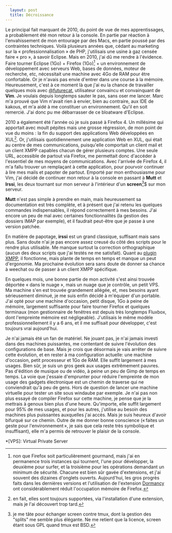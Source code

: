 ```yaml
---
  layout: post
  title: Décroissance
---
```


Le principal fait marquant de 2010, du point de vue de mes apprentissages, a probablement été mon retour à la console. En partie par réaction à l'envahissement de mon entourage par des Macs, en partie poussé par des contraintes techniques. Voilà plusieurs années que, cédant au marketing sur la «&nbsp;professionnalisation&nbsp;» de PHP, j'utilisais une usine à gaz censée faire «&nbsp;pro&nbsp;», à savoir Eclipse. Mais en 2010, j'ai dû me rendre à l'évidence. Faire tourner Eclipse (1Go) + Firefox (1Go)[^memory] + un environnement de développement avec serveurs Web, bases de données, moteur de recherche, etc, nécessitait une machine avec 4Go de RAM pour être confortable. Or je n'avais pas envie d'entrer dans une course à la mémoire. Heureusement, c'est à ce moment là que j'ai eu la chance de travailler quelques mois avec [@futurecat](http://www.marcw.net/), utilisateur convaincu et convainquant de **Vim**. Je voulais depuis longtemps sauter le pas, sans oser me lancer. Marc m'a prouvé que Vim n'avait rien à envier, bien au contraire, aux IDE de kakous, et m'a aidé à me constituer un environnement. Qu'il en soit remercié. J'ai donc pu me débarrasser de ce bloatware d'Eclipse.

[^memory]: non que Firefox soit particulièrement gourmand, mais j'ai en permanence trois instances qui tournent, l'une pour développer, la deuxième pour surfer, et la troisième pour les opérations demandant un minimum de sécurité. Chacune est bien sûr gavée d'extensions, et j'ai souvent des dizaines d'onglets ouverts. Aujourd'hui, les gros progrès faits dans les dernières versions et l'utilisation de l'extension [Dormancy](https://github.com/autonome/Dormancy) ont considérablement réduit l'occupation mémoire de Firefox.

2010 a également été l'année où je suis passé à Firefox 4. Un millésime qui apportait avec moult pépites mais une grosse régression, de mon point de vue du moins&nbsp;: la fin du support des applications Web développées en XUL[^XUL]. Or, j'utilisais quotidiennement une application Web en XUL, qui était au centre de mes communications, puisqu'elle comportait un client mail et un client XMPP capables chacun de gérer plusieurs comptes. Une seule URL, accessible de partout via Firefox, me permettait donc d'accéder à l'essentiel de mes moyens de communications. Avec l'arrivée de Firefox 4, il m'a fallu trouver un remplaçant à cette application, pour pourvoir continuer à lire mes mails et papoter de partout. Emporté par mon enthousiasme pour Vim, j'ai décidé de continuer mon retour à la console en passant à **Mutt** et **Irssi**, les deux tournant sur mon serveur à l'intérieur d'un **screen**[^screen]$ sur mon serveur. 

[^XUL]: en fait, elles sont toujours supportées, via l'installation d'une extension, mais je l'ai découvert trop tard.
[^screen]: je me tâte pour échanger screen contre tmux, dont la gestion des "splits" me semble plus élégante. Ne me retient que la licence, screen étant sous GPL quand tmux est BSD.

**Mutt** n'est pas simple à prendre en main, mais heureusement sa documentation est très complète, et à présent que j'ai retenu les quelques commandes indispensables, il répond correctement à mes besoins. J'ai encore un peu de mal avec certaines fonctionnalités (la gestion des dossiers IMAP par exemple), et il faudrait peut-être que je passe à une version patchée.

En matière de papotage, **irssi** est un grand classique, suffisant mais sans plus. Sans doute n'ai je pas encore assez creusé du côté des scripts pour le rendre plus utilisable. Me manque surtout la correction orthographique (aucun des deux scripts que j'ai testés ne me satisfait). Quant au [plugin XMPP](http://cybione.org/~irssi-xmpp/), il fonctionne, mais plante de temps en temps et manque un peut d'ergonomie. Ma prochaine évolution sera sans doute de donner sa chance à weechat ou de passer à un client XMPP spécifique.

En quelques mois, une bonne partie de mon activité s'est ainsi trouvée déportée «&nbsp;dans le nuage&nbsp;», mais un nuage que je contrôle, un petit VPS. Ma machine s'en est trouvée grandement allégée, et, mes besoins ayant sérieusement diminué, je me suis enfin décidé à m'équiper d'un portable. J'ai opté pour une machine d'occasion, petit disque, 1Go à peine de mémoire, largement suffisante pour faire tourner Firefox et quelques terminaux (mon gestionnaire de fenêtres est depuis très longtemps Fluxbox, dont l'empreinte mémoire est négligeable). J'utilisais le même modèle professionnellement il y a 6 ans, et il me suffisait pour développer, c'est toujours vrai aujourd'hui. 

Je n'ai jamais été un fan de matériel. Ne jouant pas, je n'ai jamais investi dans des machines puissantes, me contentant de suivre l'évolution des configurations de base. Mais je crois que désormais je vais arrêter de suivre cette évolution, et en rester à ma configuration actuelle: une machine d'occasion, petit processeur et 1Go de RAM. Elle suffit largement à mes usages. Bien sûr, je suis un gros geek aux usages extrêmement pauvres. Pas d'édition de musique ou de vidéo, à peine un peu de Gimp de temps en temps. La voie que j'essaie d'emprunter pour réduire l'empreinte de mon usage des gadgets électronique est un chemin de traverse qui ne conviendrait qu'à peu de gens. Hors de question de lancer une machine virtuelle pour tester un site sous windaube par exemple. Je n'ai pas non plus essayé de compiler Firefox sur cette machine, je pense que je la mettrais à genoux bien plus d'une heure. Qu'importe, elle suffit largement pour 95% de mes usages, et pour les autres, j'utilise au besoin des machines plus puissantes auxquelles j'ai accès. Mais je suis heureux d'avoir bifurqué sur ce chemin. Outre de me donner bonne conscience (« faites un geste pour l'environnement », je sais que cela reste très symbolique et insuffisant), elle m'a permis de retrouver le plaisir de la console.

*[VPS]: Virtual Private Server
